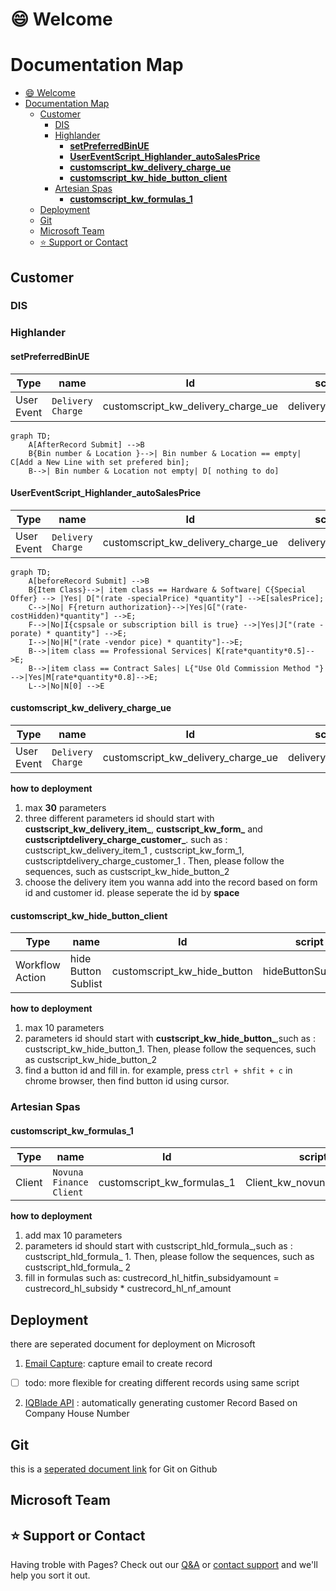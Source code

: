 # :smile: Welcome  


# Documentation Map


- [:smile: Welcome](#smile-welcome)
- [Documentation Map](#documentation-map)
  - [Customer <a name = "customers"></a>](#customer-)
    - [DIS <a name ="dis"></a>](#dis-)
    - [Highlander <a name = "highlander"></a>](#highlander-)
      - [**setPreferredBinUE**](#setpreferredbinue)
      - [**UserEventScript_Highlander_autoSalesPrice**](#usereventscript_highlander_autosalesprice)
      - [**customscript_kw_delivery_charge_ue**](#customscript_kw_delivery_charge_ue)
      - [**customscript_kw_hide_button_client**](#customscript_kw_hide_button_client)
    - [Artesian Spas <a name="artesianspa"></a>](#artesian-spas-)
      - [**customscript_kw_formulas_1**](#customscript_kw_formulas_1)
  - [Deployment <a name="deployment"></a>](#deployment-)
  - [Git <a name = "git"></a>](#git-)
  - [Microsoft Team <a name ="microsoftteam"></a>](#microsoft-team-)
  - [:star: Support or Contact](#star-support-or-contact)

## Customer <a name = "customers"></a>

### DIS <a name ="dis"></a>

### Highlander <a name = "highlander"></a>


#### **setPreferredBinUE**
Type | name | Id | script 
--- | --- | --- | ---
User Event | `Delivery Charge` | customscript_kw_delivery_charge_ue |   deliveryCharge.js

```mermaid
graph TD;
    A[AfterRecord Submit] -->B
    B{Bin number & Location }-->| Bin number & Location == empty| C[Add a New Line with set prefered bin];
    B-->| Bin number & Location not empty| D[ nothing to do]
```

#### **UserEventScript_Highlander_autoSalesPrice**
Type | name | Id | script 
--- | --- | --- | ---
User Event | `Delivery Charge` | customscript_kw_delivery_charge_ue |   deliveryCharge.js

```mermaid
graph TD;
    A[beforeRecord Submit] -->B
    B{Item Class}-->| item class == Hardware & Software| C{Special Offer} --> |Yes| D["(rate -specialPrice) *quantity"] -->E[salesPrice];
    C-->|No| F{return authorization}-->|Yes|G["(rate-costHidden)*quantity"] -->E;
    F-->|No|I{cspsale or subscription bill is true} -->|Yes|J["(rate - porate) * quantity"] -->E;
    I-->|No|H["(rate -vendor pice) * quantity"]-->E;
    B-->|item class == Professional Services| K[rate*quantity*0.5]-->E;
    B-->|item class == Contract Sales| L{"Use Old Commission Method	"} -->|Yes|M[rate*quantity*0.8]-->E;
    L-->|No|N[0] -->E
```


#### **customscript_kw_delivery_charge_ue**
Type | name | Id | script 
--- | --- | --- | ---
User Event | `Delivery Charge` | customscript_kw_delivery_charge_ue |   deliveryCharge.js

**how to deployment**
1. max __30__ parameters 
2. three different parameters id should start with **custscript_kw_delivery_item_**, **custscript_kw_form_** and **custscriptdelivery_charge_customer_**.  such as : custscript_kw_delivery_item_1 , custscript_kw_form_1, custscriptdelivery_charge_customer_1 . Then, please follow the sequences, such as custscript_kw_hide_button_2
3. choose the delivery item you wanna add into the record based on form id and customer id. please seperate the id by **space**


#### **customscript_kw_hide_button_client** 

Type | name | Id | script 
--- | --- | --- | ---
Workflow Action | hide Button Sublist | customscript_kw_hide_button |   hideButtonSublist.js

**how to deployment**
1. max 10 parameters
2. parameters id should start with **custscript_kw_hide_button_**,such as : custscript_kw_hide_button_1. Then, please follow the sequences, such as custscript_kw_hide_button_2
3. find a button id and fill in. for example, press ``ctrl + shfit + c`` in chrome browser, then find button id using cursor.



### Artesian Spas <a name="artesianspa"></a>

#### **customscript_kw_formulas_1**

Type | name | Id | script 
--- | --- | --- | ---
Client | `Novuna Finance Client` | customscript_kw_formulas_1 |  Client_kw_novuna_finance.js

**how to deployment**

1. add max 10 parameters
2. parameters id should start with custscript_hld_formula_,such as : custscript_hld_formula_ 1. Then, please follow the sequences, such as custscript_hld_formula_ 2
3. fill in formulas such as: custrecord_hl_hitfin_subsidyamount  = custrecord_hl_subsidy * custrecord_hl_nf_amount




## Deployment <a name="deployment"></a>

there are seperated document for deployment on Microsoft
1. [Email Capture](https://highlander.sharepoint.com/:w:/s/SystemsDevelopment/EbytszPke65Do6XMEPThXzABRtooxNNvVVkhhixQCO4QJA?e=uuWys4): capture email to create record 
- [ ] todo: more flexible for creating different records using same script


2. [IQBlade API](https://highlander.sharepoint.com/:w:/s/SystemsDevelopment/EbytszPke65Do6XMEPThXzABRtooxNNvVVkhhixQCO4QJA?e=uuWys4) : automatically generating customer Record Based on Company House Number

## Git <a name = "git"></a>

this is a [seperated document link](git/git.md) for Git on Github

## Microsoft Team <a name ="microsoftteam"></a>






## :star: Support or Contact  

Having troble with Pages? Check out our [Q&A](q&a/index.md) or [contact support](https://highlanderuk.com/contact/) and we'll help you sort it out.

